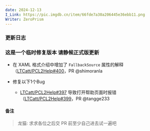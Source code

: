 ```yaml
---
date: 2024-12-13
I_Link: https://pic.imgdb.cn/item/66fde7a30a206445e36ebb11.png
Writer: ZeroPrism
---
```


### 更新日志

### 这是一个临时修复版本 请静候正式版更新

* <paracolor color="Orange"/>在 XAML 格式介绍中增加了 `FallbackSource` 属性的解释（[LTCatt/PCL2Help#400](https://github.com/LTCatt/PCL2Help/issues/400)，PR @shimoranla

* 修复以下1个Bug
  * <paracolor color="Orange"/>[LTCatt/PCL2Help#397](https://github.com/LTCatt/PCL2Help/issues/397) 导致打开帮助页面时报错（[LTCatt/PCL2Help#399](https://github.com/LTCatt/PCL2Help/issues/399)，PR @tangge233

#### 备注

> 龙猫: 求求各位之后交 PR 前至少自己进去试一遍吧
